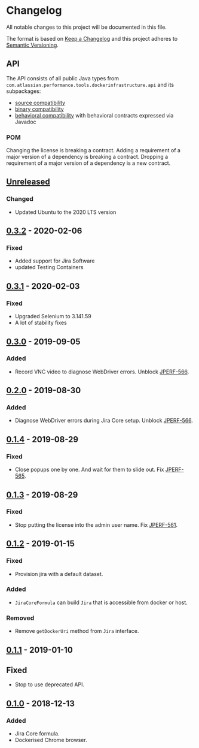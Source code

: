 # Changelog
All notable changes to this project will be documented in this file.

The format is based on [Keep a Changelog](http://keepachangelog.com/en/1.0.0/)
and this project adheres to [Semantic Versioning](http://semver.org/spec/v2.0.0.html).

## API
The API consists of all public Java types from `com.atlassian.performance.tools.dockerinfrastructure.api` and its subpackages:

  * [source compatibility]
  * [binary compatibility]
  * [behavioral compatibility] with behavioral contracts expressed via Javadoc

[source compatibility]: http://cr.openjdk.java.net/~darcy/OpenJdkDevGuide/OpenJdkDevelopersGuide.v0.777.html#source_compatibility
[binary compatibility]: http://cr.openjdk.java.net/~darcy/OpenJdkDevGuide/OpenJdkDevelopersGuide.v0.777.html#binary_compatibility
[behavioral compatibility]: http://cr.openjdk.java.net/~darcy/OpenJdkDevGuide/OpenJdkDevelopersGuide.v0.777.html#behavioral_compatibility

### POM
Changing the license is breaking a contract.
Adding a requirement of a major version of a dependency is breaking a contract.
Dropping a requirement of a major version of a dependency is a new contract.

## [Unreleased]
[Unreleased]: https://github.com/atlassian/docker-infrastructure/compare/release-0.3.2...master
### Changed
- Updated Ubuntu to the 2020 LTS version

## [0.3.2] - 2020-02-06
[0.3.2]: https://github.com/atlassian/docker-infrastructure/compare/release-0.3.1...release-0.3.2
### Fixed
- Added support for Jira Software
- updated Testing Containers

## [0.3.1] - 2020-02-03
[0.3.1]: https://github.com/atlassian/docker-infrastructure/compare/release-0.3.0...release-0.3.1
### Fixed
- Upgraded Selenium to 3.141.59
- A lot of stability fixes

## [0.3.0] - 2019-09-05
[0.3.0]: https://github.com/atlassian/docker-infrastructure/compare/release-0.2.0...release-0.3.0

### Added
- Record VNC video to diagnose WebDriver errors. Unblock [JPERF-566].

## [0.2.0] - 2019-08-30
[0.2.0]: https://github.com/atlassian/docker-infrastructure/compare/release-0.1.4...release-0.2.0

### Added
- Diagnose WebDriver errors during Jira Core setup. Unblock [JPERF-566].

[JPERF-566]: https://ecosystem.atlassian.net/browse/JPERF-566

## [0.1.4] - 2019-08-29
[0.1.4]: https://github.com/atlassian/docker-infrastructure/compare/release-0.1.3...release-0.1.4

### Fixed
- Close popups one by one. And wait for them to slide out. Fix [JPERF-565].

[JPERF-565]: https://ecosystem.atlassian.net/browse/JPERF-565

## [0.1.3] - 2019-08-29
[0.1.3]: https://github.com/atlassian/docker-infrastructure/compare/release-0.1.2...release-0.1.3

### Fixed
- Stop putting the license into the admin user name. Fix [JPERF-561].

[JPERF-561]: https://ecosystem.atlassian.net/browse/JPERF-561

## [0.1.2] - 2019-01-15
[0.1.2]: https://github.com/atlassian/docker-infrastructure/compare/release-0.1.1...release-0.1.2

### Fixed
- Provision jira with a default dataset.

### Added
- `JiraCoreFormula` can build `Jira` that is accessible from docker or host.

### Removed
- Remove `getDockerUri` method from `Jira` interface.

## [0.1.1] - 2019-01-10
[0.1.1]: https://github.com/atlassian/docker-infrastructure/compare/release-0.1.0...release-0.1.1

## Fixed
- Stop to use deprecated API.

## [0.1.0] - 2018-12-13
[0.1.0]: https://github.com/atlassian/docker-infrastructure/compare/initial-commit...release-0.1.0

### Added
- Jira Core formula.
- Dockerised Chrome browser.
